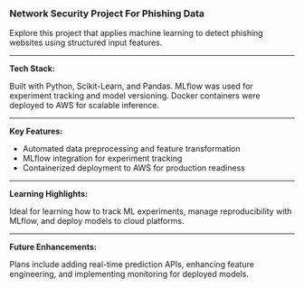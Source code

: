 ### Network Security Project For Phishing Data

Explore this project that applies machine learning to detect phishing websites using structured input features.

---

**Tech Stack:**

Built with Python, Scikit-Learn, and Pandas. MLflow was used for experiment tracking and model versioning. Docker containers were deployed to AWS for scalable inference.

---

**Key Features:**

- Automated data preprocessing and feature transformation
- MLflow integration for experiment tracking
- Containerized deployment to AWS for production readiness

---

**Learning Highlights:**

Ideal for learning how to track ML experiments, manage reproducibility with MLflow, and deploy models to cloud platforms.

---

**Future Enhancements:**

Plans include adding real-time prediction APIs, enhancing feature engineering, and implementing monitoring for deployed models.
